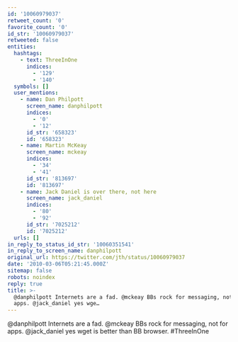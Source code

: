 ```yaml
---
id: '10060979037'
retweet_count: '0'
favorite_count: '0'
id_str: '10060979037'
retweeted: false
entities:
  hashtags:
    - text: ThreeInOne
      indices:
        - '129'
        - '140'
  symbols: []
  user_mentions:
    - name: Dan Philpott
      screen_name: danphilpott
      indices:
        - '0'
        - '12'
      id_str: '658323'
      id: '658323'
    - name: Martin McKeay
      screen_name: mckeay
      indices:
        - '34'
        - '41'
      id_str: '813697'
      id: '813697'
    - name: Jack Daniel is over there, not here
      screen_name: jack_daniel
      indices:
        - '80'
        - '92'
      id_str: '7025212'
      id: '7025212'
  urls: []
in_reply_to_status_id_str: '10060351541'
in_reply_to_screen_name: danphilpott
original_url: https://twitter.com/jth/status/10060979037
date: '2010-03-06T05:21:45.000Z'
sitemap: false
robots: noindex
reply: true
title: >-
  @danphilpott Internets are a fad. @mckeay BBs rock for messaging, not for
  apps. @jack_daniel yes wge…
---
```


@danphilpott Internets are a fad. @mckeay BBs rock for messaging, not for apps. @jack_daniel yes wget is better than BB browser. #ThreeInOne